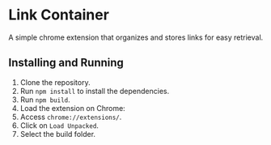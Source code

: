 # Link Container
A simple chrome extension that organizes and stores links for easy retrieval. 

## Installing and Running
1. Clone the repository.
2. Run `npm install` to install the dependencies. 
3. Run `npm build`.
4. Load the extension on Chrome: 
  1. Access `chrome://extensions/`.
  2. Click on `Load Unpacked`.
  3. Select the build folder.
